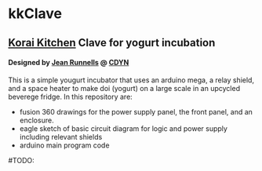 # kkClave
## [Korai Kitchen](https://www.koraikitchen.com/) Clave for yogurt incubation
#### Designed by [Jean Runnells](https://github.com/JERiv) @ [CDYN](https://github.com/cdyn)
This is a simple yougurt incubator that uses an arduino mega, a relay shield, and a space heater to make doi (yogurt) on a large scale in an upcycled beverege fridge. In this repository are: 
* fusion 360 drawings for the power supply panel, the front panel, and an enclosure.
* eagle sketch of basic circuit diagram for logic and power supply including relevant shields
* arduino main program code

#TODO:
